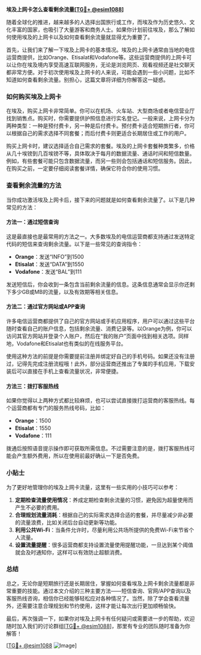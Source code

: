 **埃及上网卡怎么查看剩余流量[[TG💪+ @esim1088](https://t.me/s/esim1088)]**

随着全球化的推进，越来越多的人选择出国旅行或工作，而埃及作为历史悠久、文化丰富的国家，也吸引了大量游客和商务人士。如果你计划前往埃及，那么了解如何使用埃及的上网卡以及如何查看剩余流量就显得尤为重要了。

首先，让我们来了解一下埃及上网卡的基本情况。埃及的上网卡通常由当地的电信运营商提供，比如Orange、Etisalat和Vodafone等。这些运营商提供的上网卡可以让你在埃及境内享受高速互联网服务，无论是浏览网页、观看视频还是社交聊天都非常方便。对于初次使用埃及上网卡的人来说，可能会遇到一些小问题，比如不知道如何查看剩余流量。别担心，这篇文章将详细为你解答这一疑惑。

### 如何购买埃及上网卡

在埃及，购买上网卡非常简单。你可以在机场、火车站、大型商场或者电信营业厅找到销售点。购买时，你需要提供护照信息进行实名登记。一般来说，上网卡分为两种类型：一种是预付费卡，另一种是后付费卡。预付费卡适合短期旅行者，你可以根据自己的需求选择不同套餐；而后付费卡则更适合长期居住或工作的用户。

购买上网卡时，建议选择适合自己需求的套餐。埃及的上网卡套餐种类繁多，价格从几十埃镑到几百埃镑不等，具体取决于每月的数据流量、通话时间和短信数量。例如，有些套餐可能只包含数据流量，而另一些则会包括通话和短信服务。因此，在购买之前，一定要仔细阅读套餐详情，确保它符合你的使用习惯。

### 查看剩余流量的方法

当你成功激活埃及上网卡后，接下来的问题就是如何查看剩余流量了。以下是几种常见的方法：

#### 方法一：通过短信查询

这是最直接也是最常用的方法之一。大多数埃及的电信运营商都支持通过发送特定代码的短信来查询剩余流量。以下是一些常见的查询指令：

- **Orange**：发送“INFO”到1500
- **Etisalat**：发送“DATA”到1550
- **Vodafone**：发送“BAL”到111

发送短信后，你会收到一条包含当前剩余流量的信息。这条信息通常会显示你还剩下多少GB或MB的流量，以及有效期等相关信息。

#### 方法二：通过官方网站或APP查询

许多电信运营商都提供了自己的官方网站或手机应用程序，用户可以通过这些平台随时查看自己的账户信息，包括剩余流量、消费记录等。以Orange为例，你可以访问其官方网站并登录个人账户，然后在“我的账户”页面中找到相关选项。同样地，Vodafone和Etisalat也有类似的在线服务平台。

使用这种方法的前提是你需要提前注册并绑定好自己的手机号码。如果还没有注册过，记得先完成注册流程哦！此外，部分运营商还推出了专属的手机应用，下载安装后可以直接在手机上查看流量状况，非常便捷。

#### 方法三：拨打客服热线

如果你觉得以上两种方式都比较麻烦，也可以尝试直接拨打运营商的客服热线。每个运营商都有专门的服务热线号码，比如：

- **Orange**：1500
- **Etisalat**：1550
- **Vodafone**：111

拨通后按照语音提示操作即可获取所需信息。不过需要注意的是，拨打客服热线可能会产生额外费用，所以在使用前最好确认一下是否免费。

### 小贴士

为了更好地管理你的埃及上网卡流量，这里有一些实用的小技巧可以参考：

1. **定期检查流量使用情况**：养成定期检查剩余流量的习惯，避免因为超量使用而产生不必要的费用。
2. **合理规划流量消耗**：根据自己的实际需求选择合适的套餐，并尽量减少非必要的流量浪费，比如关闭后台自动更新等功能。
3. **利用公共Wi-Fi**：当条件允许时，尽量利用公共场所提供的免费Wi-Fi来节省个人流量。
4. **设置流量提醒**：很多运营商都支持设置流量使用提醒功能，一旦达到某个阈值就会及时通知你，这样可以有效防止超额消费。

### 总结

总之，无论你是短期旅行还是长期居住，掌握如何查看埃及上网卡剩余流量都是非常重要的技能。通过本文介绍的三种主要方法——短信查询、官网/APP查询以及客服热线咨询，相信你已经能够轻松应对各种情况了。当然，除了学会查看流量外，还需要注意合理规划和节约使用，这样才能让每次出行更加顺畅愉快。

最后，再次强调一下，如果你对埃及上网卡有任何疑问或需要进一步的帮助，欢迎随时加入我们的讨论群组[[TG💪+ @esim1088](https://t.me/s/esim1088)]，那里有专业的团队随时准备为你解答！

[[TG💪+ @esim1088](https://t.me/s/esim1088) ![Image](https://i.postimg.cc/4NQfJmqS/Snipaste-2025-05-13-00-14-12.png)]